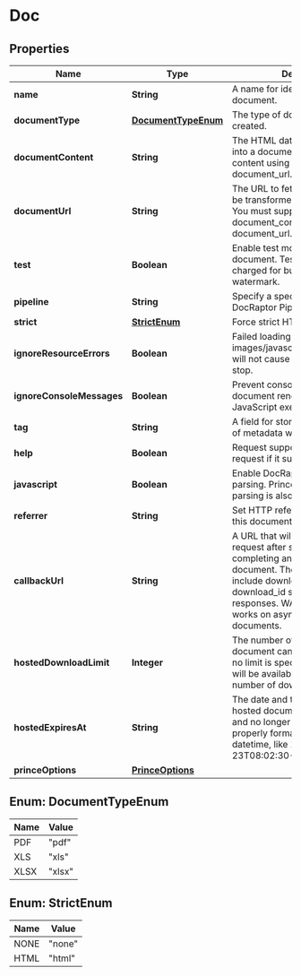 

# Doc


## Properties

| Name | Type | Description | Notes |
|------------ | ------------- | ------------- | -------------|
|**name** | **String** | A name for identifying your document. |  |
|**documentType** | [**DocumentTypeEnum**](#DocumentTypeEnum) | The type of document being created. |  |
|**documentContent** | **String** | The HTML data to be transformed into a document. You must supply content using document_content or document_url.  |  |
|**documentUrl** | **String** | The URL to fetch the HTML data to be transformed into a document. You must supply content using document_content or document_url.  |  [optional] |
|**test** | **Boolean** | Enable test mode for this document. Test documents are not charged for but include a watermark. |  [optional] |
|**pipeline** | **String** | Specify a specific verison of the DocRaptor Pipeline to use. |  [optional] |
|**strict** | [**StrictEnum**](#StrictEnum) | Force strict HTML validation. |  [optional] |
|**ignoreResourceErrors** | **Boolean** | Failed loading of images/javascripts/stylesheets/etc. will not cause the rendering to stop. |  [optional] |
|**ignoreConsoleMessages** | **Boolean** | Prevent console.log from stopping document rendering during JavaScript execution. |  [optional] |
|**tag** | **String** | A field for storing a small amount of metadata with this document. |  [optional] |
|**help** | **Boolean** | Request support help with this request if it succeeds. |  [optional] |
|**javascript** | **Boolean** | Enable DocRaptor JavaScript parsing. PrinceXML JavaScript parsing is also available elsewhere. |  [optional] |
|**referrer** | **String** | Set HTTP referrer when generating this document. |  [optional] |
|**callbackUrl** | **String** | A URL that will receive a POST request after successfully completing an asynchronous document. The POST data will include download_url and download_id similar to status API responses. WARNING: this only works on asynchronous documents.  |  [optional] |
|**hostedDownloadLimit** | **Integer** | The number of times a hosted document can be downloaded.  If no limit is specified, the document will be available for an unlimited number of downloads. |  [optional] |
|**hostedExpiresAt** | **String** | The date and time at which a hosted document will be removed and no longer available. Must be a properly formatted ISO 8601 datetime, like 1981-01-23T08:02:30-05:00. |  [optional] |
|**princeOptions** | [**PrinceOptions**](PrinceOptions.md) |  |  [optional] |



## Enum: DocumentTypeEnum

| Name | Value |
|---- | -----|
| PDF | &quot;pdf&quot; |
| XLS | &quot;xls&quot; |
| XLSX | &quot;xlsx&quot; |



## Enum: StrictEnum

| Name | Value |
|---- | -----|
| NONE | &quot;none&quot; |
| HTML | &quot;html&quot; |




